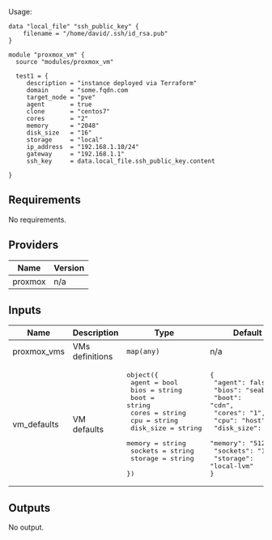 Usage:

```hcl
data "local_file" "ssh_public_key" {
    filename = "/home/david/.ssh/id_rsa.pub"
}

module "proxmox_vm" {
  source "modules/proxmox_vm"

  test1 = {
     description = "instance deployed via Terraform"
     domain      = "some.fqdn.com
     target_node = "pve"
     agent       = true
     clone       = "centos7"
     cores       = "2"
     memory      = "2048"
     disk_size   = "16"
     storage     = "local"
     ip_address  = "192.168.1.10/24"
     gateway     = "192.168.1.1"
     ssh_key     = data.local_file.ssh_public_key.content

}
```

## Requirements

No requirements.

## Providers

| Name | Version |
|------|---------|
| proxmox | n/a |

## Inputs

| Name | Description | Type | Default | Required |
|------|-------------|------|---------|:--------:|
| proxmox\_vms | VMs definitions | `map(any)` | n/a | yes |
| vm\_defaults | VM defaults | <pre>object({<br>    agent     = bool<br>    bios      = string<br>    boot      = string<br>    cores     = string<br>    cpu       = string<br>    disk_size = string<br>    memory    = string<br>    sockets   = string<br>    storage   = string<br>  })</pre> | <pre>{<br>  "agent": false,<br>  "bios": "seabios",<br>  "boot": "cdn",<br>  "cores": "1",<br>  "cpu": "host",<br>  "disk_size": "8",<br>  "memory": "512",<br>  "sockets": "1",<br>  "storage": "local-lvm"<br>}</pre> | no |

## Outputs

No output.

